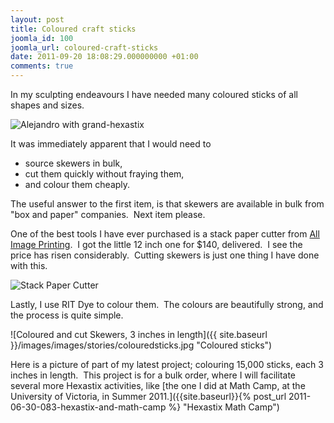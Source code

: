 ```yaml
---
layout: post
title: Coloured craft sticks
joomla_id: 100
joomla_url: coloured-craft-sticks
date: 2011-09-20 18:08:29.000000000 +01:00
comments: true
---
```


In my sculpting endeavours I have needed many coloured sticks of all shapes and
sizes.

![Alejandro with grand-hexastix](http://farm7.static.flickr.com/6017/6012575847_acb73c88e4_z.jpg)

It was immediately apparent that I would need to

*   source skewers in bulk,
*   cut them quickly without fraying them,
*   and colour them cheaply.

The useful answer to the first item, is that skewers are available in bulk from
"box and paper" companies.  Next item please.

One of the best tools I have ever purchased is a stack paper cutter from
[All Image Printing](http://allimageprinting.com/paper_cutter.html#x005 "Paper
Cutters").  I got the little 12 inch one for $140, delivered.  I see the price
has risen considerably.  Cutting skewers is just one thing I have done with
this.

![Stack Paper Cutter](http://allimageprinting.com/images/AIP-X005-300.jpg)

Lastly, I use RIT Dye to colour them.  The colours are beautifully strong, and
the process is quite simple.

![Coloured and cut Skewers, 3 inches in length]({{ site.baseurl
}}/images/images/stories/colouredsticks.jpg "Coloured sticks")

Here is a picture of part of my latest project; colouring 15,000 sticks, each 3
inches in length.  This project is for a bulk order, where I will facilitate
several more Hexastix activities, like
[the one I did at Math Camp, at the University of Victoria, in Summer 2011.]({{site.baseurl}}{%
post_url 2011-06-30-083-hexastix-and-math-camp %} "Hexastix Math
Camp")
